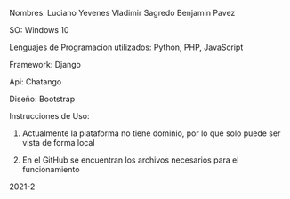 Nombres: Luciano Yevenes
         Vladimir Sagredo
         Benjamin Pavez
         
SO: Windows 10

Lenguajes de Programacion utilizados: Python, PHP, JavaScript

Framework: Django

Api: Chatango

Diseño: Bootstrap
         
Instrucciones de Uso:

1) Actualmente la plataforma no tiene dominio, por lo que solo puede ser vista de forma local

2) En el GitHub se encuentran los archivos necesarios para el funcionamiento

2021-2
